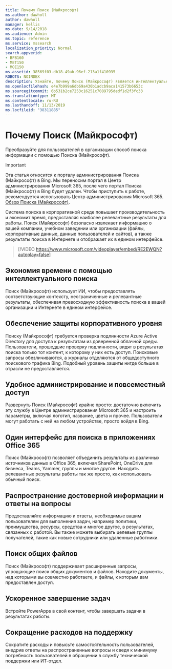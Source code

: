 ```yaml
---
title: Почему Поиск (Майкрософт)
ms.author: dawholl
author: dawholl
manager: kellis
ms.date: 9/14/2018
ms.audience: Admin
ms.topic: reference
ms.service: mssearch
localization_priority: Normal
search.appverid:
- BFB160
- MET150
- MOE150
ms.assetid: 38569f03-db18-49ab-96ef-213a1f410935
ROBOTS: NOINDEX
description: Узнайте, почему Поиск (Майкрософт) является интеллектуальным поиском в корпоративной среде для современного рабочего места.
ms.openlocfilehash: e4e7b999a6db69a430b1adcb9aca141573b6653c
ms.sourcegitcommit: 6b531b2ce7253c16251c7089795dedf1d2f3fc33
ms.translationtype: MT
ms.contentlocale: ru-RU
ms.lasthandoff: 11/13/2019
ms.locfileid: "38311885"
---
```

# <a name="why-microsoft-search"></a>Почему Поиск (Майкрософт)

Преобразуйте для пользователей в организации способ поиска информации с помощью Поиска (Майкрософт).  

> [!IMPORTANT]
> Эта статья относится к порталу администрирования Поиска (Майкрософт) в Bing. Мы переносим портал в Центр администрирования Microsoft 365, после чего портал Поиска (Майкрософт) в Bing будет удален. Чтобы приступить к работе, рекомендуется использовать Центр администрирования Microsoft 365. [Обзор Поиска (Майкрософт)](overview-microsoft-search.md).
  
Система поиска в корпоративной среде повышает производительность и экономит время, предоставляя наиболее релевантные результаты для работы. Поиск (Майкрософт) безопасно извлекает информацию о вашей компании, учебном заведении или организации (файлы, корпоративные данные, данные пользователей и сайтов), а также результаты поиска в Интернете и отображает их в едином интерфейсе.

> [!VIDEO https://www.microsoft.com/videoplayer/embed/RE2EWQN?autoplay=false]
  
## <a name="save-time-with-intelligent-search"></a>Экономия времени с помощью интеллектуального поиска

Поиск (Майкрософт) использует ИИ, чтобы предоставлять соответствующие контексту, неограниченные и релевантные результаты, обеспечивая превосходную эффективность поиска в вашей организации и Интернете в едином интерфейсе.
  
## <a name="get-enterprise-grade-protection"></a>Обеспечение защиты корпоративного уровня

Поиску (Майкрософт) требуется проверка подлинности Azure Active Directory для доступа к результатам из доверенной облачной среды. Пользователи, прошедшие проверку подлинности, видят в результатах поиска только тот контент, к которому у них есть доступ. Поисковые запросы обезличиваются, а журналы отделяются от общедоступного поискового трафика Bing. Подобный уровень защиты нигде больше в отрасли не предоставляется.
  
## <a name="easy-to-administer-and-available-everywhere"></a>Удобное администрирование и повсеместный доступ

Развернуть Поиск (Майкрософт) крайне просто: достаточно включить эту службу в Центре администрирования Microsoft 365 и настроить параметры, включая логотип, название, цвета и прочее. Пользователи могут работать с ней на любом устройстве, просто войдя в Bing.
  
## <a name="one-place-to-search-across-office-365-apps"></a>Один интерфейс для поиска в приложениях Office 365

Поиск (Майкрософт) позволяет объединить результаты из различных источников данных в Office 365, включая SharePoint, OneDrive для бизнеса, Teams, Yammer, группы и многое другое. Находить релевантные результаты работы так же просто, как использовать обычный поиск.
  
## <a name="share-authoritative-information-and-answer-questions"></a>Распространение достоверной информации и ответы на вопросы

Предоставляйте информацию и ответы, необходимые вашим пользователям для выполнения задач, например политики, преимущества, ресурсы, средства и многое другое, в результатах, связанных с работой. Вы также можете выбирать целевые группы получателей, такие как новые сотрудники или удаленные работники.
  
## <a name="find-shared-files"></a>Поиск общих файлов

Поиск (Майкрософт) поддерживает расширенные запросы, упрощающие поиск общих документов и файлов. Находите документы, над которыми вы совместно работаете, и файлы, к которым вам предоставлен доступ.  
  
## <a name="complete-tasks-faster"></a>Ускоренное завершение задач

Встройте PowerApps в свой контент, чтобы завершать задачи в результатах работы.
  
## <a name="reduce-support-costs"></a>Сокращение расходов на поддержку

Сократите расходы и повысьте самостоятельность пользователей, внедрив ответы на распространенные вопросы и сведя к минимуму потребность пользователей в обращении в службу технической поддержки или ИТ-отдел.
  

